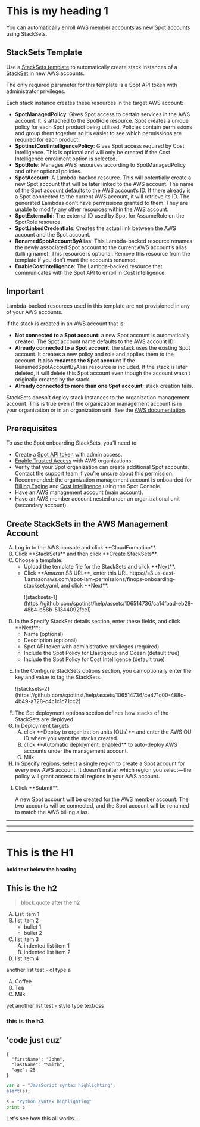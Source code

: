<meta name=“robots” content=“noindex”>

# This is my heading 1

<!-- This content will not appear in the rendered Markdown let's see if it really works -->

You can automatically enroll AWS member accounts as new Spot accounts using StackSets. 

## StackSets Template 

Use a [StackSets template](https://s3.us-east-1.amazonaws.com/spot-iam-permissions/finops-onboarding-stackset.yaml) to automatically create stack instances of a [StackSet](https://docs.aws.amazon.com/AWSCloudFormation/latest/UserGuide/what-is-cfnstacksets.html) in new AWS accounts. 

The only required parameter for this template is a Spot API token with administrator privileges. 

Each stack instance creates these resources in the target AWS account: 

* **SpotManagedPolicy**: Gives Spot access to certain services in the AWS account. It is attached to the SpotRole resource. Spot creates a unique policy for each Spot product being utilized. Policies contain permissions and group them together so it’s easier to see which permissions are required for each product. 
* **SpotinstCostIntelligencePolicy**: Gives Spot access required by Cost Intelligence. This is optional and will only be created if the Cost Intelligence enrollment option is selected. 
* **SpotRole**: Manages AWS resources according to SpotManagedPolicy and other optional policies. 
* **SpotAccount**: A Lambda-backed resource. This will potentially create a new Spot account that will be later linked to the AWS account. The name of the Spot account defaults to the AWS account’s ID. If there already is a Spot connected to the current AWS account, it will retrieve its ID. 
The generated Lambdas don’t have permissions granted to them. They are unable to modify any other resources within the AWS account. 
* **SpotExternalId**: The external ID used by Spot for AssumeRole on the SpotRole resource. 
* **SpotLinkedCredentials**: Creates the actual link between the AWS account and the Spot account. 
* **RenamedSpotAccountByAlias**: This Lambda-backed resource renames the newly associated Spot account to the current AWS account’s alias (billing name). This resource is optional. Remove this resource from the template if you don’t want the accounts renamed. 
* **EnableCostIntelligence**: The Lambda-backed resource that communicates with the Spot API to enroll in Cost Intelligence. 

## Important 

Lambda-backed resources used in this template are not provisioned in any of your AWS accounts. 

If the stack is created in an AWS account that is: 

* **Not connected to a Spot account**: a new Spot account is automatically created. The Spot account name defaults to the AWS account ID. 
* **Already connected to a Spot account**: the stack uses the existing Spot account. It creates a new policy and role and applies them to the account. **It also renames the Spot account** if the RenamedSpotAccountByAlias resource is included. If the stack is later deleted, it will delete this Spot account even though the account wasn’t originally created by the stack. 
* **Already connected to more than one Spot account**: stack creation fails. 

StackSets doesn't deploy stack instances to the organization management account. This is true even if the organization management account is in your organization or in an organization unit. See the [AWS documentation](https://docs.aws.amazon.com/AWSCloudFormation/latest/APIReference/API_DeploymentTargets.html). 

## Prerequisites 

To use the Spot onboarding StackSets, you’ll need to: 

* Create a [Spot API token](administration/api/create-api-token) with admin access. 
* [Enable Trusted Access](https://docs.aws.amazon.com/AWSCloudFormation/latest/UserGuide/stacksets-orgs-activate-trusted-access.html) with AWS organizations. 
* Verify that your Spot organization can create additional Spot accounts. Contact the support team if you’re unsure about this permission. 
* Recommended: the organization management account is onboarded for [Billing Engine](billing-engine/get-started/connect-aws) and [Cost Intelligence](cost-intelligence/get-started/connect-aws) using the Spot Console. 
* Have an AWS management account (main account). 
* Have an AWS member account nested under an organizational unit (secondary account). 

## Create StackSets in the AWS Management Account 
<ol>
<li>Log in to the AWS console and click **CloudFormation**.</li>
<li>Click **StackSets** and then click **Create StackSets**. </li>
<li>Choose a template:
<ul>
  <li>Upload the template file for the StackSets and click **Next**. </li>
  <li>Click **Amazon S3 URL**, enter this URL https://s3.us-east-1.amazonaws.com/spot-iam-permissions/finops-onboarding-stackset.yaml, and click **Next**.</li>
  <p>![stacksets-1](https://github.com/spotinst/help/assets/106514736/ca14fbad-eb28-48b4-b58b-51344092fce1)</p>
</ul></li>
<li>In the Specify StackSet details section, enter these fields, and click **Next**:
  <ul>
    <li>Name (optional)</li>
    <li>Description (optional)</li>
    <li>Spot API token with administrative privileges (required)</li>
    <li>Include the Spot Policy for Elastigroup and Ocean (default true)</li>
    <li>Include the Spot Policy for Cost Intelligence (default true)</li>
  </ul>
</li>
<li><p>In the Configure StackSets options section, you can optionally enter the key and value to tag the StackSets.</p>
<p>![stacksets-2](https://github.com/spotinst/help/assets/106514736/ce471c00-488c-4b49-a728-c4c1c1c71cc2)</p></li>
<li>The Set deployment options section defines how stacks of the StackSets are deployed. </li>
<li>In Deployment targets:
<ol>
  <li>click **Deploy to organization units (OUs)** and enter the AWS OU ID where you want the stacks created.</li>
  <li>click **Automatic deployment: enabled** to auto-deploy AWS accounts under the management account.</li>
  <li>Milk</li>
</ol></li>
<li>In Specify regions, select a single region to create a Spot account for every new AWS account. It doesn’t matter which region you select—the policy will grant access to all regions in your AWS account.</li>
<li><p>Click **Submit**.</p>
<p>A new Spot account will be created for the AWS member account. The two accounts will be connected, and the Spot account will be renamed to match the AWS billing alias. </p> </li>
</ol>

---
---
---


# This is the H1
**bold text below the heading**
## This is the h2
>block quote after the h2
1. List item 1
2. list item 2
   * bullet 1
   * bullet 2
3. list item 3
    1. indented list item 1
    2. indented list item 2
4. list item 4

another list test - ol type a
<ol type="a">
  <li>Coffee</li>
  <li>Tea</li>
  <li>Milk</li>
</ol>

yet another list test - style type text/css
<style type="text/css">
    ol { list-style-type: upper-alpha; }
</style>

### this is the h3
'code just cuz'
---
```
{
  "firstName": "John",
  "lastName": "Smith",
  "age": 25
}
```

```javascript
var s = "JavaScript syntax highlighting";
alert(s);
```
 
```python
s = "Python syntax highlighting"
print s
```

Let's see how this all works....
